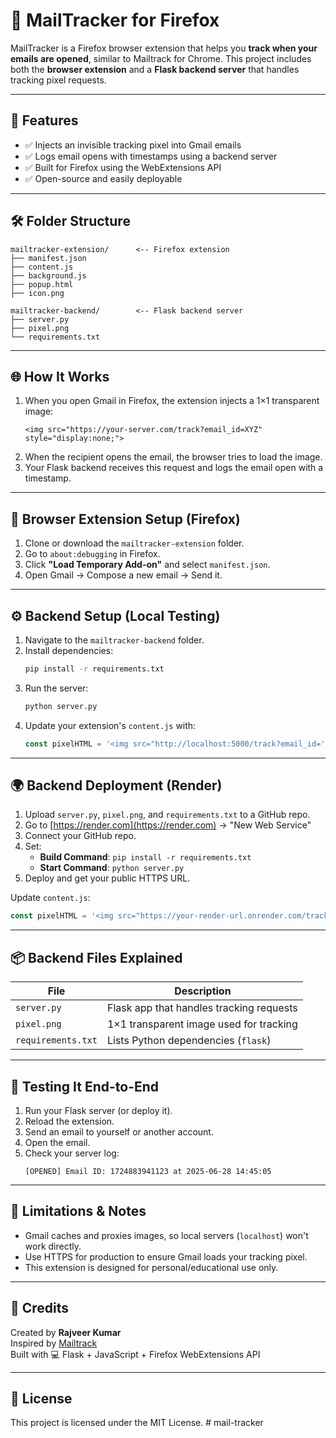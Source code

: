 
# 📩 MailTracker for Firefox

MailTracker is a Firefox browser extension that helps you **track when your emails are opened**, similar to Mailtrack for Chrome. This project includes both the **browser extension** and a **Flask backend server** that handles tracking pixel requests.

---

## 🚀 Features

- ✅ Injects an invisible tracking pixel into Gmail emails
- ✅ Logs email opens with timestamps using a backend server
- ✅ Built for Firefox using the WebExtensions API
- ✅ Open-source and easily deployable

---

## 🛠️ Folder Structure

```
mailtracker-extension/      <-- Firefox extension
├── manifest.json
├── content.js
├── background.js
├── popup.html
├── icon.png

mailtracker-backend/        <-- Flask backend server
├── server.py
├── pixel.png
└── requirements.txt
```

---

## 🌐 How It Works

1. When you open Gmail in Firefox, the extension injects a 1×1 transparent image:
   ```
   <img src="https://your-server.com/track?email_id=XYZ" style="display:none;">
   ```
2. When the recipient opens the email, the browser tries to load the image.
3. Your Flask backend receives this request and logs the email open with a timestamp.

---

## 🧩 Browser Extension Setup (Firefox)

1. Clone or download the `mailtracker-extension` folder.
2. Go to `about:debugging` in Firefox.
3. Click **"Load Temporary Add-on"** and select `manifest.json`.
4. Open Gmail → Compose a new email → Send it.

---

## ⚙️ Backend Setup (Local Testing)

1. Navigate to the `mailtracker-backend` folder.
2. Install dependencies:
   ```bash
   pip install -r requirements.txt
   ```
3. Run the server:
   ```bash
   python server.py
   ```
4. Update your extension's `content.js` with:
   ```js
   const pixelHTML = '<img src="http://localhost:5000/track?email_id=' + Date.now() + '" style="display:none;">';
   ```

---

## 🌍 Backend Deployment (Render)

1. Upload `server.py`, `pixel.png`, and `requirements.txt` to a GitHub repo.
2. Go to [https://render.com](https://render.com) → "New Web Service"
3. Connect your GitHub repo.
4. Set:
   - **Build Command**: `pip install -r requirements.txt`
   - **Start Command**: `python server.py`
5. Deploy and get your public HTTPS URL.

Update `content.js`:
```js
const pixelHTML = '<img src="https://your-render-url.onrender.com/track?email_id=' + Date.now() + '" style="display:none;">';
```

---

## 📦 Backend Files Explained

| File         | Description                               |
|--------------|-------------------------------------------|
| `server.py`  | Flask app that handles tracking requests  |
| `pixel.png`  | 1×1 transparent image used for tracking    |
| `requirements.txt` | Lists Python dependencies (`flask`)   |

---

## 🧪 Testing It End-to-End

1. Run your Flask server (or deploy it).
2. Reload the extension.
3. Send an email to yourself or another account.
4. Open the email.
5. Check your server log:
   ```
   [OPENED] Email ID: 1724883941123 at 2025-06-28 14:45:05
   ```

---

## 🔐 Limitations & Notes

- Gmail caches and proxies images, so local servers (`localhost`) won't work directly.
- Use HTTPS for production to ensure Gmail loads your tracking pixel.
- This extension is designed for personal/educational use only.

---

## 📢 Credits

Created by **Rajveer Kumar**  
Inspired by [Mailtrack](https://mailtrack.io/)  
Built with 💻 Flask + JavaScript + Firefox WebExtensions API

---

## 📜 License

This project is licensed under the MIT License.
#   m a i l - t r a c k e r  
 